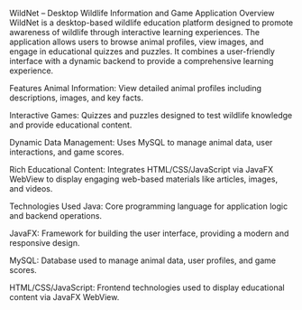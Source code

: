 WildNet – Desktop Wildlife Information and Game Application
Overview
WildNet is a desktop-based wildlife education platform designed to promote awareness of wildlife through interactive learning experiences. The application allows users to browse animal profiles, view images, and engage in educational quizzes and puzzles. It combines a user-friendly interface with a dynamic backend to provide a comprehensive learning experience.

Features
Animal Information: View detailed animal profiles including descriptions, images, and key facts.

Interactive Games: Quizzes and puzzles designed to test wildlife knowledge and provide educational content.

Dynamic Data Management: Uses MySQL to manage animal data, user interactions, and game scores.

Rich Educational Content: Integrates HTML/CSS/JavaScript via JavaFX WebView to display engaging web-based materials like articles, images, and videos.

Technologies Used
Java: Core programming language for application logic and backend operations.

JavaFX: Framework for building the user interface, providing a modern and responsive design.

MySQL: Database used to manage animal data, user profiles, and game scores.

HTML/CSS/JavaScript: Frontend technologies used to display educational content via JavaFX WebView.

